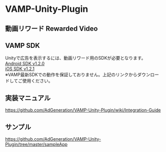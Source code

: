 # VAMP-Unity-Plugin
## 動画リワード Rewarded Video

## VAMP SDK
Unityで広告を表示するには、動画リワード用のSDKが必要となります。    
[Android SDK v1.2.0](https://github.com/AdGeneration/VAMP-Android-SDK/releases/tag/1.2.0)    
[iOS SDK v1.2.1](https://github.com/AdGeneration/VAMP-iOS-SDK/releases/tag/1.2.1)    
※VAMP最新SDKでの動作を保証しておりません。上記のリンクからダウンロードしてご使用ください。

## 実装マニュアル
https://github.com/AdGeneration/VAMP-Unity-Plugin/wiki/Integration-Guide

## サンプル
https://github.com/AdGeneration/VAMP-Unity-Plugin/tree/master/sampleApp
